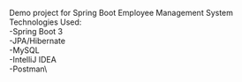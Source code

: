 Demo project for Spring Boot Employee Management System\
Technologies Used:\
-Spring Boot 3\
-JPA/Hibernate\
-MySQL\
-IntelliJ IDEA\
-Postman\

